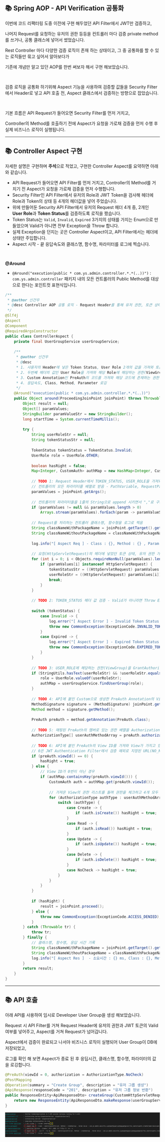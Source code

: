 ## 📚 Spring AOP - API Verification 공통화

이번에 코드 리팩터링 도중 이전에 구현 해두었던 API Filter에서 JWT만 검증하고, 

나머지 Request를 요청하는 유저의 권한 등등을 컨트롤러 마다 검증 private method를 쓰거나, 공통 클래스에 넣어서 썼었습니다.

Rest Controller 마다 다양한 검증 로직이 존재 하는 상태이고, 그 중 공통화를 할 수 있는 로직들만 묶고 싶어서 알아보다가 

기존에 개념만 알고 있던 AOP를 한번 써보자 해서 구현 해보았습니다.

<br>

검증 로직을 공통화 하기위해 Aspect 기능을 사용하여 검증할 값들을 Security Filter에서 Header로 넣고 API 호출 전, Aspect 클래스에서 검증하는 방향으로 잡았습니다.

<br>

기본 흐름은 API Request가 들어오면 Security Filter를 먼저 거치고, 

Controller의 Method를 호출하기 전에 Aspect가 요청을 가로채 검증을 먼저 수행 후 실제 비즈니스 로직이 실행됩니다.

---

## 📚 Controller Aspect 구현

자세한 설명은 구현하며 **주석**으로 적었고, 구현한 Controller Aspect를 요약하면 아래와 같습니다.

- API Request가 들어오면 API Filter를 먼저 거치고, Controller의 Method를 거치기 전 Aspect가 요청을 가로채 검증을 먼저 수행합니다.
- Security Filter인 API Filter에서 유저의 Role과 JWT Token을 검사해 헤더에 Role과 Token의 상태 등 4개의 헤더값을 넣어 주었습니다.
- 위에 만들어둔 Security API Filter에서 유저의 Request 헤더 4개 중, 2개인 **User Role**과 **Token Status**를 검증하도록 로직을 짰습니다.
- Token Status는 `Valid`, `Invalid`, `Expired` 3가지의 상태를 가지는 Enum으로 만들었으며 Valid가 아니면 전부 Exception을 Throw 합니다.
- 실제 Exception을 던지는 곳은 Controller Aspect이고, API Filter에서는 헤더에 상태만 주입합니다.
- Aspect 시작 - 끝 응답속도와 클래스명, 함수명, 파라미터를 로그에 찍습니다.

<br>

**@Around**

- `@Around("execution(public * com.ys.admin.controller.*.*(..))")` : `com.ys.admin.controller` 패키지 내의 모든 컨트롤러의 Public Method를 대상으로 한다는 포인트컷 표현식입니다.



```java
/**  
 * @author 신건우  
 * @desc Controller AOP 공통 로직 - Request Header를 통해 유저 권한, 토큰 상태 검증  
 */  
@Slf4j  
@Aspect  
@Component  
@RequiredArgsConstructor  
public class ControllerAspect {  
    private final UserGroupService userGroupService;  
  
    /**  
     * @author 신건우  
     * @desc  
     * 1. 사용자의 Header에 넣은 Token Status, User Role 2개의 값을 가져와 토큰 상태 Enum에 정의 해놓은 Valid 상태가 아니면 Throw Exception  
     * 2. 두번쨰 헤더의 값인 User Role을 가져와 해당 Role에 해당하는 권한(ViewGroup)의 Y/N을 Map에 매핑 -> 잘못된 Role 일 시 Throw Exception  
     * 3. Custom Annotation인 PreAuth의 코드를 가져와 해당 코드에 존재하는 권한 리스트 체크  
     * 4. 응답속도, Class, Method, Parameter 로깅  
     */  
    @Around("execution(public * com.ys.admin.controller.*.*(..))")  
    public Object around(ProceedingJoinPoint joinPoint) throws Throwable {  
        Object result = null;  
        Object[] paramValues;  
        StringBuilder paramValueStr = new StringBuilder();  
        long startTime = System.currentTimeMillis();  
  
        try {  
            String userRoleStr = null;  
            String tokenStatusStr = null;  
  
            TokenStatus tokenStatus = TokenStatus.Invalid;  
            UserRole role = UserRole.OTHER;  
  
            boolean hasRight = false;  
            Map<Integer, CustomAuth> authMap = new HashMap<Integer, CustomAuth>();  
  
            // TODO 1: Request Header에서 TOKEN_STATUS, USER_ROLE을 가져와서 String 값과 객체로 변수화  
            // 컨트롤러의 모든 파라미터를 배열로 받음 - PathVariable, RequestParam, RequestBody 모두 해당  
            paramValues = joinPoint.getArgs();  
  
            // 컨트롤러의 파라미터들을 1줄의 String으로 append 시키면서 ","로 구분  
            if (paramValues != null && paramValues.length > 0)  
                Arrays.stream(paramValues).forEach(param -> paramValueStr.append(param).append(","));  
  
            // Request를 처리하는 컨트롤러 클래스명, 함수형을 로그로 찍음  
            String classNameWithPackageName = joinPoint.getTarget().getClass().getCanonicalName(); // 패키지명을 포함한 클래스명  
            String classNameWithoutPackageName = classNameWithPackageName.substring(classNameWithPackageName.lastIndexOf(".") + 1); // 패키지명을 제외한 클래스명  
  
            log.info("[ Aspect Req ] - Class : {}, Method : {} , Param Value : {}", classNameWithoutPackageName, joinPoint.getSignature().getName(), paramValueStr);  
  
            // 요청(HttpServletRequest)의 헤더에 넣었던 토큰 상태, 유저 권한 가져오기  
            for (int i = 0; i < Objects.requireNonNull(paramValues).length; i++) {  
                if (paramValues[i] instanceof HttpServletRequest) {  
                    tokenStatusStr = ((HttpServletRequest) paramValues[i]).getHeader(UserConstants.TOKEN_STATUS);  
                    userRoleStr = ((HttpServletRequest) paramValues[i]).getHeader(UserConstants.USER_ROLE);  
                    break;  
                }  
            }  
  
            // TODO 2: TOKEN_STATUS 헤더 값 검증 - Valid가 아니라면 Throw Exception            if (StringUtils.hasText(tokenStatusStr)) tokenStatus = TokenStatus.valueOf(tokenStatusStr);  
  
            switch (tokenStatus) {  
                case Invalid -> {  
                    log.error("[ Aspect Error ] - Invalid Token Status : {}", tokenStatusStr);  
                    throw new CommonException(ExceptionCode.INVALID_TOKEN);  
                }  
                case Expired -> {  
                    log.error("[ Aspect Error ] - Expired Token Status : {}", tokenStatusStr);  
                    throw new CommonException(ExceptionCode.EXPIRED_TOKEN);  
                }  
            }  
  
            // TODO 3: USER_ROLE에 해당하는 권한(ViewGroup)을 GrantAuthority를 구현한 CustomAuth를 이용해 Map에 권한의 Y/N 여부 매핑  
            if (StringUtils.hasText(userRoleStr) && !userRoleStr.equals(UserRole.ADMIN.name())) {  
                role = UserRole.valueOf(userRoleStr);  
                authMap = userGroupService.findUserGroup(role);  
            }  
  
            // TODO 4: API에 붙인 Custom으로 생성한 PreAuth Annotation의 View ID 검증을 위해 Method Signature 조회 후 PreAuth로 매핑  
            MethodSignature signature = (MethodSignature) joinPoint.getSignature();  
            Method method = signature.getMethod();  
  
            PreAuth preAuth = method.getAnnotation(PreAuth.class);  
  
            // TODO 5: 매핑된 PreAuth의 멤버로 있는 권한 배열을 AuthorizationType 배열로 변수화  
            AuthorizationType[] userAuthMethodArray = preAuth.authorization();  
  
            // TODO 6: API에 붙인 PreAuth의 View ID를 가져와 View가 가지고 있는 권한 리스트를 체크 해 어떤 권한을 가졌는지 체크 후 hasRight True/False 설정  
            // 0은 JWT Authentication Filter에서 검증 예외로 지정된 URL(NO_NEED_TOKEN_API)에 붙이는 값이므로 이 값에 해당되는 Endpoint를 가진 API는 hasRight 통과시킴  
            if (preAuth.viewId() == 0) {  
                hasRight = true;  
            } else {  
                // View ID가 0번이 아닌 경우  
                if (authMap.containsKey(preAuth.viewId())) {  
                    CustomAuth auth = authMap.get(preAuth.viewId());  
  
                    // 가져온 View의 권한 리스트를 돌며 권한을 체크하고 4개 모두 권한이 없을 경우 hasRight는 false로 ACCESS_DINIED Exception을 던짐  
                    for (AuthorizationType authType : userAuthMethodArray) {  
                        switch (authType) {  
                            case Create -> {  
                                if (auth.isCreate()) hasRight = true;  
                            }  
                            case Read -> {  
                                if (auth.isRead()) hasRight = true;  
                            }  
                            case Update -> {  
                                if (auth.isUpdate()) hasRight = true;  
                            }  
                            case Delete -> {  
                                if (auth.isDelete()) hasRight = true;  
                            }  
                            case NoCheck -> hasRight = true;  
                        }  
                    }  
                }  
            }  
  
            if (hasRight) {  
                result = joinPoint.proceed();  
            } else {  
                throw new CommonException(ExceptionCode.ACCESS_DENIED);  
            }  
        } catch (Throwable tr) {  
            throw tr;  
        } finally {  
            // 클래스명, 함수명, 응답 시간 기록  
            String classNameWithPackageName = joinPoint.getTarget().getClass().getCanonicalName();  
            String classNameWithoutPackageName = classNameWithPackageName.substring(classNameWithPackageName.lastIndexOf(".") + 1);  
            log.info("[ Aspect Res ]  - 소요시간 : {} ms, Class : {}, Method : {} , Param Value : {}", (System.currentTimeMillis() - startTime), classNameWithoutPackageName, joinPoint.getSignature().getName(), paramValueStr);  
        }  
        return result;  
    }  
}
```

---
## 📚 API 호출

아래 API를 사용하여 임시로 Developer User Group을 생성 해보았습니다.

Request 시 API Filter를 거쳐 Request Header에 유저의 권한과 JWT 토큰의 Valid 여부를 넣어주고, Aspect를 거쳐 Request가 넘어갑니다.

Aspect에서 검증이 완료되고 나서야 비즈니스 로직이 실행되어 User Group이 DB에 저장되었고,

로그를 확인 해 보면 Aspect가 종료 된 후 응딥시간, 클래스명, 함수명, 파라미터의 값을 로깅합니다.

```java
@PreAuth(viewId = 0, authorization = AuthorizationType.NoCheck)  
@PostMapping  
@Operation(summary = "Create Group", description = "유저 그룹 생성")  
@ApiResponse(responseCode = "201", description = "유저 그룹 정보 반환")  
public ResponseEntity<ApiResponseDto> createGroup(CustomHttpServletRequest request, @RequestBody UserGroupDto.Create dto) {  
    return new ResponseEntity(ApiResponseDto.makeResponse(userGroupService.createGroup(dto)), HttpStatus.CREATED);  
}
```

![](./1.png)